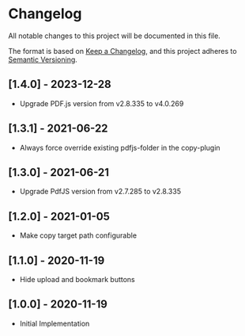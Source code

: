 # Changelog
All notable changes to this project will be documented in this file.

The format is based on [Keep a Changelog](https://keepachangelog.com/en/1.0.0/),
and this project adheres to [Semantic Versioning](https://semver.org/spec/v2.0.0.html).

## [1.4.0] - 2023-12-28

- Upgrade PDF.js version from v2.8.335 to v4.0.269

## [1.3.1] - 2021-06-22
- Always force override existing pdfjs-folder in the copy-plugin

## [1.3.0] - 2021-06-21
- Upgrade PdfJS version from v2.7.285 to v2.8.335

## [1.2.0] - 2021-01-05
- Make copy target path configurable

## [1.1.0] - 2020-11-19

- Hide upload and bookmark buttons

## [1.0.0] - 2020-11-19

- Initial Implementation
